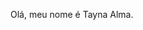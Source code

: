 Olá, meu nome é Tayna Alma. 


<!---
taynaalma/taynaalma is a ✨ special ✨ repository because its `README.md` (this file) appears on your GitHub profile.
You can click the Preview link to take a look at your changes.
--->
